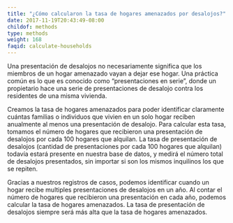 ```yaml
---
title: "¿Cómo calcularon la tasa de hogares amenazados por desalojos?"
date: 2017-11-19T20:43:49-08:00
childof: methods
type: methods
weight: 168
faqid: calculate-households
---
```

Una presentación de desalojos no necesariamente significa que los miembros de un hogar amenazado vayan a dejar ese hogar. Una práctica común es lo que es conocido como “presentaciones en serie”, donde un propietario hace una serie de presentaciones de desalojo contra los residentes de una misma vivienda.

Creamos la tasa de hogares amenazados para poder identificar claramente cuántas familias o individuos que vivien en un solo hogar reciben anualmente al menos una presentación de desalojo. Para calcular esta tasa, tomamos el número de hogares que recibieron una presentación de desalojos por cada 100 hogares que alquilan. La tasa de presentación de desalojos (cantidad de presentaciones por cada 100 hogares que alquilan) todavía estará presente en nuestra base de datos, y medirá el número total de desalojos presentados, sin importar si son los mismos inquilinos los que se repiten.

Gracias a nuestros registros de casos, podemos identificar cuando un hogar recibe multiples presentaciones de desalojos en un año. Al contar el número de hogares que recibieron una presentación en cada año, podemos calcular la tasa de hogares amenazados. La tasa de presentación de desalojos siempre será más alta que la tasa de hogares amenazados.
